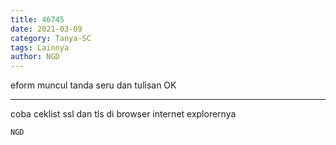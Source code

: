```yaml
---
title: 46745
date: 2021-03-09
category: Tanya-SC
tags: Lainnya
author: NGD
---
```


eform muncul tanda seru dan tulisan OK

---

coba ceklist ssl dan tls di browser internet explorernya

`NGD`

